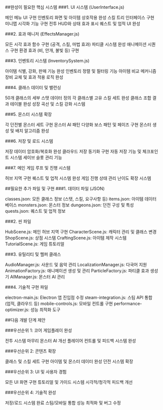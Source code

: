 ##완성이 필요한 핵심 시스템
###1. UI 시스템 (UserInterface.js)

메인 메뉴 UI 구현
인벤토리 화면 및 아이템 상호작용 완성
스킬 트리 인터페이스 구현
미니맵 시각화 기능 구현
전투 HUD와 상태 효과 표시
퀘스트 및 업적 UI 완성

###2. 효과 매니저 (EffectsManager.js)

모든 시각 효과 함수 구현 (공격, 스킬, 마법 효과)
파티클 시스템 완성
애니메이션 시퀀스 구현
환경 효과 (비, 안개, 불빛 등) 구현

###3. 인벤토리 시스템 (InventorySystem.js)

아이템 식별, 강화, 판매 기능 완성
인벤토리 정렬 및 필터링 기능
아이템 비교 메커니즘
장비 교체 및 효과 적용 로직 완성

###4. 클래스 데이터 및 밸런싱

50개 클래스의 세부 스탯 데이터 정의
각 클래스별 고유 스킬 세트 완성
클래스 조합 결과 테이블 완성
성장 곡선 및 스킬 강화 시스템

###5. 몬스터 시스템 확장

각 던전별 몬스터 세트 구현
몬스터 AI 패턴 다양화
보스 패턴 및 페이즈 구현
몬스터 생성 및 배치 알고리즘 완성

###6. 저장 및 로드 시스템

저장 데이터 암호화/복호화 완성
클라우드 저장 동기화 구현
자동 저장 기능 및 체크포인트 시스템
세이브 슬롯 관리 기능

###7. 메인 게임 루프 및 진행 시스템

허브 지역 구현
퀘스트 및 업적 시스템 완성
게임 진행 상태 관리
난이도 확장 시스템

##필요한 추가 파일 및 구현
###1. 데이터 파일 (JSON)

classes.json: 모든 클래스 정보 (스탯, 스킬, 요구사항 등)
items.json: 아이템 데이터베이스
monsters.json: 몬스터 정보
dungeons.json: 던전 구성 및 특성
quests.json: 퀘스트 및 업적 정보

###2. 씬 파일

HubScene.js: 메인 허브 지역 구현
CharacterScene.js: 캐릭터 관리 및 클래스 변경
ShopScene.js: 상점 시스템
CraftingScene.js: 아이템 제작 시스템
TutorialScene.js: 게임 튜토리얼

###3. 유틸리티 및 헬퍼 클래스

AudioManager.js: 사운드 및 음악 관리
LocalizationManager.js: 다국어 지원
AnimationFactory.js: 애니메이션 생성 및 관리
ParticleFactory.js: 파티클 효과 생성기
AIManager.js: 몬스터 AI 관리

###4. 기술적 구현 파일

electron-main.js: Electron 앱 진입점 수정
steam-integration.js: 스팀 API 통합 (업적, 클라우드 등)
mobile-controls.js: 모바일 컨트롤 구현
performance-optimizer.js: 성능 최적화 도구

##다음 개발 단계 제안

###우선순위 1: 코어 게임플레이 완성

전투 시스템 마무리
몬스터 AI 개선
플레이어 컨트롤 및 피드백 시스템 완성


###우선순위 2: 콘텐츠 확장

클래스 및 스킬 세트 구현
아이템 및 몬스터 데이터 완성
던전 시스템 확장


###우선순위 3: UI 및 사용자 경험

모든 UI 화면 구현
튜토리얼 및 가이드 시스템
시각적/청각적 피드백 개선


###우선순위 4: 기술적 완성

저장/로드 시스템 완료
스팀/모바일 통합
성능 최적화 및 버그 수정